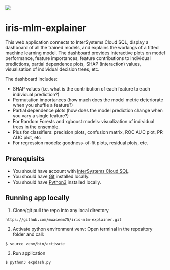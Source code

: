 
![](https://github.com/mwaseem75/iris-mlm-explorer/blob/main/irisMLMExp.gif)

# iris-mlm-explainer
This web application connects to InterSystems Cloud SQL, display a dashboard of all the trained models, and explains the workings of a fitted machine learning model. The dashboard provides interactive plots on model performance, feature importances, feature contributions to individual predictions, partial dependence plots, SHAP (interaction) values, visualisation of individual decision trees, etc.

The dashboard includes:
- SHAP values (i.e. what is the contribution of each feature to each individual prediction?)
- Permutation importances (how much does the model metric deteriorate when you shuffle a feature?)
- Partial dependence plots (how does the model prediction change when you vary a single feature?)
- For Random Forests and xgboost models: visualization of individual trees in the ensemble.
- Plus for classifiers: precision plots, confusion matrix, ROC AUC plot, PR AUC plot, etc
- For regression models: goodness-of-fit plots, residual plots, etc.

## Prerequisits
- You should have account with [InterSystems Cloud SQL](https://portal.sql-contest.isccloud.io/cloudservices). 
- You should have [Git](https://git-scm.com/book/en/v2/Getting-Started-Installing-Git) installed locally.
- You should have [Python3](https://www.python.org/downloads/) installed locally. 

## Running app locally 
1. Clone/git pull the repo into any local directory
```
https://github.com/mwaseem75/iris-mlm-explainer.git
```
2. Activate python environment venv:
Open terminal in the repository folder and call:
```
$ source venv/bin/activate
```
3. Run application
```
$ python3 expdash.py
```
